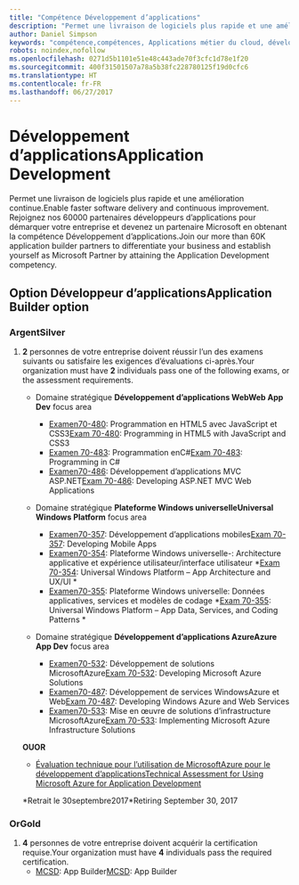 ```yaml
---
title: "Compétence Développement d’applications"
description: "Permet une livraison de logiciels plus rapide et une amélioration continue. Rejoignez nos 60000 partenaires développeurs d’applications pour démarquer votre entreprise et devenez un partenaire Microsoft en obtenant la compétence Développement d’applications."
author: Daniel Simpson
keywords: "compétence,compétences, Applications métier du cloud, développement d’applications"
robots: noindex,nofollow
ms.openlocfilehash: 0271d5b1101e51e48c443ade70f3cfc1d78e1f20
ms.sourcegitcommit: 400f31501507a78a5b38fc228780125f19d0cfc6
ms.translationtype: HT
ms.contentlocale: fr-FR
ms.lasthandoff: 06/27/2017
---
```

# <a name="application-development"></a><span data-ttu-id="c3146-105">Développement d’applications</span><span class="sxs-lookup"><span data-stu-id="c3146-105">Application Development</span></span> 

<span data-ttu-id="c3146-106">Permet une livraison de logiciels plus rapide et une amélioration continue.</span><span class="sxs-lookup"><span data-stu-id="c3146-106">Enable faster software delivery and continuous improvement.</span></span> <span data-ttu-id="c3146-107">Rejoignez nos 60000 partenaires développeurs d’applications pour démarquer votre entreprise et devenez un partenaire Microsoft en obtenant la compétence Développement d’applications.</span><span class="sxs-lookup"><span data-stu-id="c3146-107">Join our more than 60K application builder partners to differentiate your business and establish yourself as Microsoft Partner by attaining the Application Development competency.</span></span>

## <a name="application-builder-option"></a><span data-ttu-id="c3146-108">Option Développeur d’applications</span><span class="sxs-lookup"><span data-stu-id="c3146-108">Application Builder option</span></span>

### <a name="silver"></a><span data-ttu-id="c3146-109">Argent</span><span class="sxs-lookup"><span data-stu-id="c3146-109">Silver</span></span>
1. <span data-ttu-id="c3146-110">**2** personnes de votre entreprise doivent réussir l’un des examens suivants ou satisfaire les exigences d’évaluations ci-après.</span><span class="sxs-lookup"><span data-stu-id="c3146-110">Your organization must have **2** individuals pass one of the following exams, or the assessment requirements.</span></span>

    - <span data-ttu-id="c3146-111">Domaine stratégique **Développement d’applications Web**</span><span class="sxs-lookup"><span data-stu-id="c3146-111">**Web App Dev** focus area</span></span>
        - <span data-ttu-id="c3146-112">[Examen70-480](https://www.microsoft.com/en-us/learning/exam-70-480.aspx): Programmation en HTML5 avec JavaScript et CSS3</span><span class="sxs-lookup"><span data-stu-id="c3146-112">[Exam 70-480](https://www.microsoft.com/en-us/learning/exam-70-480.aspx): Programming in HTML5 with JavaScript and CSS3</span></span>  
        - <span data-ttu-id="c3146-113">[Examen 70-483](https://www.microsoft.com/en-us/learning/exam-70-483.aspx): Programmation enC#</span><span class="sxs-lookup"><span data-stu-id="c3146-113">[Exam 70-483](https://www.microsoft.com/en-us/learning/exam-70-483.aspx): Programming in C#</span></span> 
        - <span data-ttu-id="c3146-114">[Examen70-486](https://www.microsoft.com/en-us/learning/exam-70-486.aspx): Développement d’applications MVC ASP.NET</span><span class="sxs-lookup"><span data-stu-id="c3146-114">[Exam 70-486](https://www.microsoft.com/en-us/learning/exam-70-486.aspx): Developing ASP.NET MVC Web Applications</span></span>  

    - <span data-ttu-id="c3146-115">Domaine stratégique **Plateforme Windows universelle**</span><span class="sxs-lookup"><span data-stu-id="c3146-115">**Universal Windows Platform** focus area</span></span>
        - <span data-ttu-id="c3146-116">[Examen70-357](https://www.microsoft.com/en-us/learning/exam-70-357.aspx): Développement d’applications mobiles</span><span class="sxs-lookup"><span data-stu-id="c3146-116">[Exam 70-357](https://www.microsoft.com/en-us/learning/exam-70-357.aspx): Developing Mobile Apps</span></span> 
        - <span data-ttu-id="c3146-117">[Examen70-354](https://www.microsoft.com/en-us/learning/exam-70-354.aspx): Plateforme Windows universelle-: Architecture applicative et expérience utilisateur/interface utilisateur *</span><span class="sxs-lookup"><span data-stu-id="c3146-117">[Exam 70-354](https://www.microsoft.com/en-us/learning/exam-70-354.aspx): Universal Windows Platform – App Architecture and UX/UI *</span></span>  
        - <span data-ttu-id="c3146-118">[Examen70-355](https://www.microsoft.com/en-us/learning/exam-70-355.aspx): Plateforme Windows universelle: Données applicatives, services et modèles de codage *</span><span class="sxs-lookup"><span data-stu-id="c3146-118">[Exam 70-355](https://www.microsoft.com/en-us/learning/exam-70-355.aspx): Universal Windows Platform – App Data, Services, and Coding Patterns *</span></span>  

    - <span data-ttu-id="c3146-119">Domaine stratégique **Développement d’applications Azure**</span><span class="sxs-lookup"><span data-stu-id="c3146-119">**Azure App Dev** focus area</span></span>
        - <span data-ttu-id="c3146-120">[Examen70-532](https://www.microsoft.com/en-us/learning/exam-70-532.aspx): Développement de solutions MicrosoftAzure</span><span class="sxs-lookup"><span data-stu-id="c3146-120">[Exam 70-532](https://www.microsoft.com/en-us/learning/exam-70-532.aspx): Developing Microsoft Azure Solutions</span></span> 
        - <span data-ttu-id="c3146-121">[Examen70-487](https://www.microsoft.com/en-us/learning/exam-70-487.aspx): Développement de services WindowsAzure et Web</span><span class="sxs-lookup"><span data-stu-id="c3146-121">[Exam 70-487](https://www.microsoft.com/en-us/learning/exam-70-487.aspx): Developing Windows Azure and Web Services</span></span>
        - <span data-ttu-id="c3146-122">[Examen70-533](https://www.microsoft.com/en-us/learning/exam-70-533.aspx): Mise en œuvre de solutions d’infrastructure MicrosoftAzure</span><span class="sxs-lookup"><span data-stu-id="c3146-122">[Exam 70-533](https://www.microsoft.com/en-us/learning/exam-70-533.aspx): Implementing Microsoft Azure Infrastructure Solutions</span></span>   

    **<span data-ttu-id="c3146-123">OU</span><span class="sxs-lookup"><span data-stu-id="c3146-123">OR</span></span>** 

    -  [<span data-ttu-id="c3146-124">Évaluation technique pour l’utilisation de MicrosoftAzure pour le développement d’applications</span><span class="sxs-lookup"><span data-stu-id="c3146-124">Technical Assessment for Using Microsoft Azure for Application Development</span></span>](https://partneruniversity.microsoft.com/?whr=uri:MicrosoftAccount&courseId=12213&scoId=lyCxoLBVB_4105299993)
    
    <span data-ttu-id="c3146-125">*Retrait le 30septembre2017</span><span class="sxs-lookup"><span data-stu-id="c3146-125">*Retiring September 30, 2017</span></span>  

### <a name="gold"></a><span data-ttu-id="c3146-126">Or</span><span class="sxs-lookup"><span data-stu-id="c3146-126">Gold</span></span>
1. <span data-ttu-id="c3146-127">**4** personnes de votre entreprise doivent acquérir la certification requise.</span><span class="sxs-lookup"><span data-stu-id="c3146-127">Your organization must have **4** individuals pass the required certification.</span></span>
    - <span data-ttu-id="c3146-128">[MCSD](https://www.microsoft.com/en-us/learning/mcsd-app-builder-certification.aspx): App Builder</span><span class="sxs-lookup"><span data-stu-id="c3146-128">[MCSD](https://www.microsoft.com/en-us/learning/mcsd-app-builder-certification.aspx): App Builder</span></span> 
